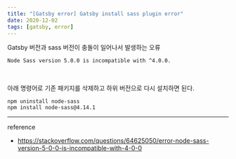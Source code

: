 ```yaml
---
title: "[Gatsby error] Gatsby install sass plugin error"
date: 2020-12-02
tags: [gatsby, error]
---
```



Gatsby 버전과 sass 버전이 충돌이 일어나서 발생하는 오류

```shell
Node Sass version 5.0.0 is incompatible with ^4.0.0.
```

<br>

아래 명령어로 기존 패키지를 삭제하고 하위 버전으로 다시 설치하면 된다.

```shell
npm uninstall node-sass
npm install node-sass@4.14.1
```

-----
reference
- https://stackoverflow.com/questions/64625050/error-node-sass-version-5-0-0-is-incompatible-with-4-0-0